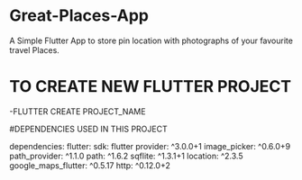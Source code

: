 # Great-Places-App
A Simple Flutter App to store pin location with photographs of your favourite travel Places.


# TO CREATE NEW FLUTTER PROJECT</br>
-FLUTTER CREATE PROJECT_NAME</br>

#DEPENDENCIES USED IN THIS PROJECT</br>

 dependencies:
  flutter:
    sdk: flutter
  provider: ^3.0.0+1
  image_picker: ^0.6.0+9
  path_provider: ^1.1.0
  path: ^1.6.2
  sqflite: ^1.3.1+1
  location: ^2.3.5
  google_maps_flutter: ^0.5.17
  http: ^0.12.0+2
